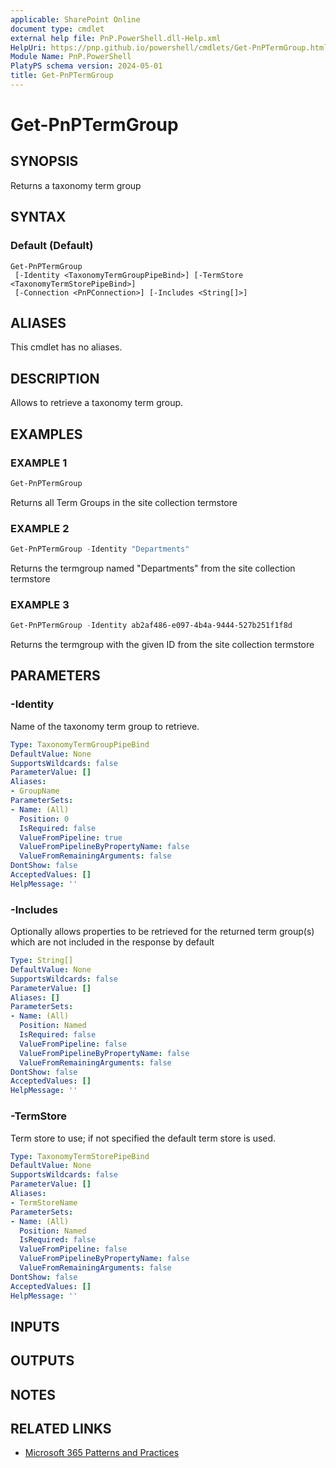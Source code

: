 ```yaml
---
applicable: SharePoint Online
document type: cmdlet
external help file: PnP.PowerShell.dll-Help.xml
HelpUri: https://pnp.github.io/powershell/cmdlets/Get-PnPTermGroup.html
Module Name: PnP.PowerShell
PlatyPS schema version: 2024-05-01
title: Get-PnPTermGroup
---
```


# Get-PnPTermGroup

## SYNOPSIS

Returns a taxonomy term group

## SYNTAX

### Default (Default)

```
Get-PnPTermGroup
 [-Identity <TaxonomyTermGroupPipeBind>] [-TermStore <TaxonomyTermStorePipeBind>]
 [-Connection <PnPConnection>] [-Includes <String[]>]
```

## ALIASES

This cmdlet has no aliases.

## DESCRIPTION

Allows to retrieve a taxonomy term group.

## EXAMPLES

### EXAMPLE 1

```powershell
Get-PnPTermGroup
```

Returns all Term Groups in the site collection termstore

### EXAMPLE 2

```powershell
Get-PnPTermGroup -Identity "Departments"
```

Returns the termgroup named "Departments" from the site collection termstore

### EXAMPLE 3

```powershell
Get-PnPTermGroup -Identity ab2af486-e097-4b4a-9444-527b251f1f8d
```

Returns the termgroup with the given ID from the site collection termstore

## PARAMETERS

### -Identity

Name of the taxonomy term group to retrieve.

```yaml
Type: TaxonomyTermGroupPipeBind
DefaultValue: None
SupportsWildcards: false
ParameterValue: []
Aliases:
- GroupName
ParameterSets:
- Name: (All)
  Position: 0
  IsRequired: false
  ValueFromPipeline: true
  ValueFromPipelineByPropertyName: false
  ValueFromRemainingArguments: false
DontShow: false
AcceptedValues: []
HelpMessage: ''
```

### -Includes

Optionally allows properties to be retrieved for the returned term group(s) which are not included in the response by default

```yaml
Type: String[]
DefaultValue: None
SupportsWildcards: false
ParameterValue: []
Aliases: []
ParameterSets:
- Name: (All)
  Position: Named
  IsRequired: false
  ValueFromPipeline: false
  ValueFromPipelineByPropertyName: false
  ValueFromRemainingArguments: false
DontShow: false
AcceptedValues: []
HelpMessage: ''
```

### -TermStore

Term store to use; if not specified the default term store is used.

```yaml
Type: TaxonomyTermStorePipeBind
DefaultValue: None
SupportsWildcards: false
ParameterValue: []
Aliases:
- TermStoreName
ParameterSets:
- Name: (All)
  Position: Named
  IsRequired: false
  ValueFromPipeline: false
  ValueFromPipelineByPropertyName: false
  ValueFromRemainingArguments: false
DontShow: false
AcceptedValues: []
HelpMessage: ''
```

## INPUTS

## OUTPUTS

## NOTES

## RELATED LINKS

- [Microsoft 365 Patterns and Practices](https://aka.ms/m365pnp)
